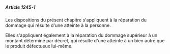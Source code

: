 ##### Article 1245-1

Les dispositions du présent chapitre s'appliquent à la réparation du dommage qui résulte d'une atteinte à la personne.

Elles s'appliquent également à la réparation du dommage supérieur à un montant déterminé par décret, qui résulte d'une atteinte à un bien autre que le produit défectueux lui-même.

